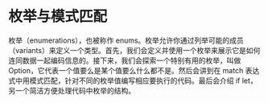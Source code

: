 # 枚举与模式匹配

枚举（enumerations），也被称作 enums。枚举允许你通过列举可能的成员（variants）来定义一个类型。首先，我们会定义并使用一个枚举来展示它是如何连同数据一起编码信息的。接下来，我们会探索一个特别有用的枚举，叫做 Option，它代表一个值要么是某个值要么什么都不是。然后会讲到在 match 表达式中用模式匹配，针对不同的枚举值编写相应要执行的代码。最后会介绍 if let，另一个简洁方便处理代码中枚举的结构。
